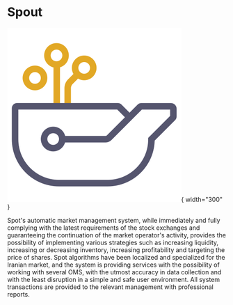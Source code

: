 # Spout

![spout-logo](../statics/img/spout-logo.svg){ width="300" }



Spot's automatic market management system, while immediately and fully complying with the latest requirements of the stock exchanges and guaranteeing the continuation of the market operator's activity, provides the possibility of implementing various strategies such as increasing liquidity, increasing or decreasing inventory, increasing profitability and targeting the price of shares. Spot algorithms have been localized and specialized for the Iranian market, and the system is providing services with the possibility of working with several OMS, with the utmost accuracy in data collection and with the least disruption in a simple and safe user environment. All system transactions are provided to the relevant management with professional reports.


